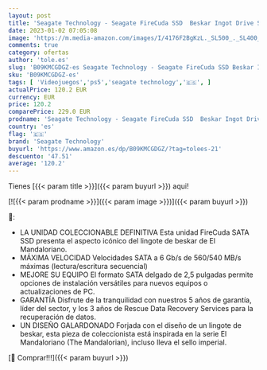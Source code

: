```yaml
---
layout: post
title: 'Seagate Technology - Seagate FireCuda SSD  Beskar Ingot Drive Special Edition  1 TB  SSD interno  2 5 pulgadas  velocidades de 6 Gb/s de 560/540 MB/s  para PS5 y PC  3 años Rescue Services  ZA1000GM1A011 '
date: 2023-01-02 07:05:08
image: 'https://m.media-amazon.com/images/I/4176F2BgKzL._SL500_._SL400_.jpg'
comments: true
category: ofertas
author: 'tole.es'
slug: 'B09KMCGDGZ-es Seagate Technology - Seagate FireCuda SSD Beskar Ingot...'
sku: 'B09KMCGDGZ-es'
tags: [ 'Videojuegos','ps5','seagate technology','🇪🇸', ]
actualPrice: 120.2 EUR
currency: EUR
price: 120.2
comparePrice: 229.0 EUR
prodname: 'Seagate Technology - Seagate FireCuda SSD  Beskar Ingot Drive Special Edition  1 TB  SSD interno  2 5 pulgadas  velocidades de 6 Gb/s de 560/540 MB/s  para PS5 y PC  3 años Rescue Services  ZA1000GM1A011 '
country: 'es'
flag: '🇪🇸'
brand: 'Seagate Technology'
buyurl: 'https://www.amazon.es/dp/B09KMCGDGZ/?tag=tolees-21'
descuento: '47.51'
average: '120.2'
---
```


Tienes [{{< param title >}}]({{< param buyurl >}}) aqui!

[![{{< param prodname >}}]({{< param image >}})]({{< param buyurl >}})

🔎:

- LA UNIDAD COLECCIONABLE DEFINITIVA Esta unidad FireCuda SATA SSD presenta el aspecto icónico del lingote de beskar de El Mandaloriano.
- MÁXIMA VELOCIDAD Velocidades SATA a 6 Gb/s de 560/540 MB/s máximas (lectura/escritura secuencial)
- MEJORE SU EQUIPO El formato SATA delgado de 2,5 pulgadas permite opciones de instalación versátiles para nuevos equipos o actualizaciones de PC.
- GARANTÍA Disfrute de la tranquilidad con nuestros 5 años de garantía, líder del sector, y los 3 años de Rescue Data Recovery Services para la recuperación de datos.
- UN DISEÑO GALARDONADO Forjada con el diseño de un lingote de beskar, esta pieza de coleccionista está inspirada en la serie El Mandaloriano (The Mandalorian), incluso lleva el sello imperial.

[🛒 Comprar!!!]({{< param buyurl >}})
